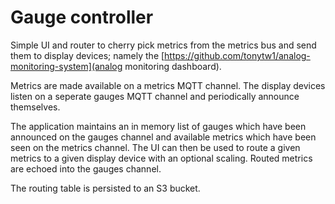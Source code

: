 # Gauge controller

Simple UI and router to cherry pick metrics from the metrics bus and send them to display devices; namely the [https://github.com/tonytw1/analog-monitoring-system](analog monitoring dashboard).

Metrics are made available on a metrics MQTT channel. The display devices listen on a seperate gauges MQTT channel and periodically announce themselves.

The application maintains an in memory list of gauges which have been announced on the gauges channel and available metrics which have been seen on the metrics channel.
The UI can then be used to route a given metrics to a given display device with an optional scaling.
Routed metrics are echoed into the gauges channel.

The routing table is persisted to an S3 bucket.


